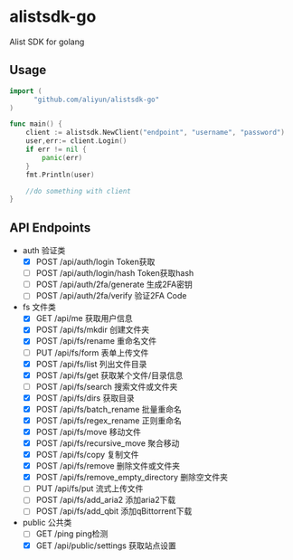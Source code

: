 # alistsdk-go
Alist SDK for golang
  
## Usage
```go
import (
      "github.com/aliyun/alistsdk-go"
)

func main() {
    client := alistsdk.NewClient("endpoint", "username", "password")
    user,err:= client.Login()
    if err != nil {
        panic(err)
    }
    fmt.Println(user)

    //do something with client
}
```  
## API Endpoints  
 - auth 验证类
   - [x] POST /api/auth/login  Token获取
   - [ ] POST /api/auth/login/hash  Token获取hash
   - [ ] POST /api/auth/2fa/generate 生成2FA密钥
   - [ ] POST /api/auth/2fa/verify 验证2FA Code
 - fs 文件类 
   - [x] GET /api/me 获取用户信息
   - [x] POST /api/fs/mkdir 创建文件夹
   - [x] POST /api/fs/rename 重命名文件
   - [ ] PUT /api/fs/form 表单上传文件
   - [x] POST /api/fs/list 列出文件目录
   - [x] POST /api/fs/get 获取某个文件/目录信息
   - [ ] POST /api/fs/search 搜索文件或文件夹
   - [x] POST /api/fs/dirs 获取目录
   - [x] POST /api/fs/batch_rename 批量重命名
   - [x] POST /api/fs/regex_rename 正则重命名
   - [x] POST /api/fs/move 移动文件
   - [x] POST /api/fs/recursive_move 聚合移动
   - [x] POST /api/fs/copy 复制文件
   - [x] POST /api/fs/remove 删除文件或文件夹
   - [x] POST /api/fs/remove_empty_directory 删除空文件夹
   - [ ] PUT /api/fs/put 流式上传文件
   - [ ] POST /api/fs/add_aria2 添加aria2下载
   - [ ] POST /api/fs/add_qbit 添加qBittorrent下载
 - public 公共类
   - [ ] GET /ping ping检测
   - [x] GET /api/public/settings 获取站点设置